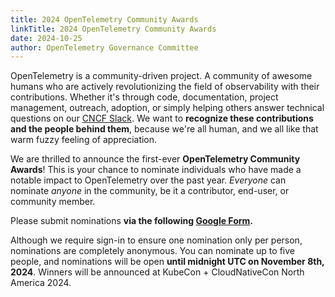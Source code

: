 ```yaml
---
title: 2024 OpenTelemetry Community Awards
linkTitle: 2024 OpenTelemetry Community Awards
date: 2024-10-25
author: OpenTelemetry Governance Committee
---
```


OpenTelemetry is a community-driven project. A community of awesome humans who
are actively revolutionizing the field of observability with their
contributions. Whether it's through code, documentation, project management,
outreach, adoption, or simply helping others answer technical questions on our
[CNCF Slack](https://slack.cncf.io/). We want to **recognize these contributions
and the people behind them**, because we're all human, and we all like that warm
fuzzy feeling of appreciation.

We are thrilled to announce the first-ever **OpenTelemetry Community Awards**!
This is your chance to nominate individuals who have made a notable impact to
OpenTelemetry over the past year. _Everyone_ can nominate _anyone_ in the
community, be it a contributor, end-user, or community member.

Please submit nominations **via the following
[Google Form](https://forms.gle/ioqFNmDhKNYYAtRs7).**

Although we require sign-in to ensure one nomination only per person,
nominations are completely anonymous. You can nominate up to five people, and
nominations will be open **until midnight UTC on November 8th, 2024**. Winners
will be announced at KubeCon + CloudNativeCon North America 2024.
